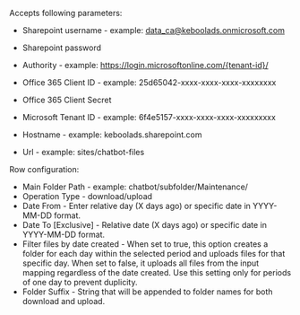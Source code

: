 Accepts following parameters:

- Sharepoint username - example: data_ca@keboolads.onmicrosoft.com
- Sharepoint password
- Authority - example: https://login.microsoftonline.com/{tenant-id}/

- Office 365 Client ID - example: 25d65042-xxxx-xxxx-xxxx-xxxxxxxx
- Office 365 Client Secret
- Microsoft Tenant ID - example: 6f4e5157-xxxx-xxxx-xxxx-xxxxxxxxx
- Hostname - example: keboolads.sharepoint.com
- Url - example: sites/chatbot-files

Row configuration:

- Main Folder Path - example: chatbot/subfolder/Maintenance/
- Operation Type - download/upload
- Date From - Enter relative day (X days ago) or specific date in YYYY-MM-DD format.
- Date To [Exclusive] - Relative date (X days ago) or specific date in YYYY-MM-DD format.
- Filter files by date created - When set to true, this option creates a folder for each day within the selected period and uploads files for that specific day. When set to false, it uploads all files from the input mapping regardless of the date created. Use this setting only for periods of one day to prevent duplicity.
- Folder Suffix - String that will be appended to folder names for both download and upload.
